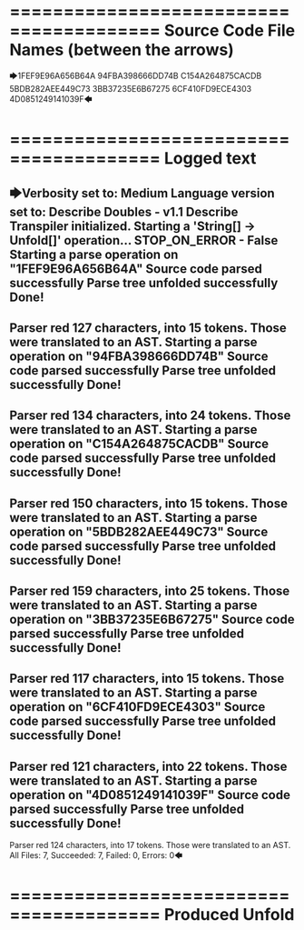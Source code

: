 ========================================
Source Code File Names (between the arrows)
========================================

🡆1FEF9E96A656B64A
94FBA398666DD74B
C154A264875CACDB
5BDB282AEE449C73
3BB37235E6B67275
6CF410FD9ECE4303
4D0851249141039F🡄

========================================
Logged text
========================================

🡆Verbosity set to: Medium
Language version set to: Describe Doubles - v1.1
Describe Transpiler initialized.
Starting a 'String[] -> Unfold[]' operation...
STOP_ON_ERROR - False
Starting a parse operation on "1FEF9E96A656B64A"
Source code parsed successfully
Parse tree unfolded successfully
Done!
------------------------
Parser red 127 characters, into 15 tokens.
Those were translated to an AST.
Starting a parse operation on "94FBA398666DD74B"
Source code parsed successfully
Parse tree unfolded successfully
Done!
------------------------
Parser red 134 characters, into 24 tokens.
Those were translated to an AST.
Starting a parse operation on "C154A264875CACDB"
Source code parsed successfully
Parse tree unfolded successfully
Done!
------------------------
Parser red 150 characters, into 15 tokens.
Those were translated to an AST.
Starting a parse operation on "5BDB282AEE449C73"
Source code parsed successfully
Parse tree unfolded successfully
Done!
------------------------
Parser red 159 characters, into 25 tokens.
Those were translated to an AST.
Starting a parse operation on "3BB37235E6B67275"
Source code parsed successfully
Parse tree unfolded successfully
Done!
------------------------
Parser red 117 characters, into 15 tokens.
Those were translated to an AST.
Starting a parse operation on "6CF410FD9ECE4303"
Source code parsed successfully
Parse tree unfolded successfully
Done!
------------------------
Parser red 121 characters, into 22 tokens.
Those were translated to an AST.
Starting a parse operation on "4D0851249141039F"
Source code parsed successfully
Parse tree unfolded successfully
Done!
------------------------
Parser red 124 characters, into 17 tokens.
Those were translated to an AST.
All Files: 7, Succeeded: 7, Failed: 0, Errors: 0🡄

========================================
Produced Unfold
========================================

